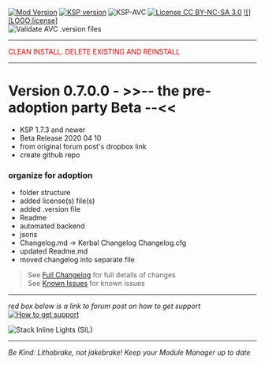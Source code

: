 <!-- ReleaseLayout.md v1.1.4.0
StackInlineLights! (SIL)
created: 11 Aug 2018
updated: 01 Feb 2020 -->

[![Mod Version][shield:mod:static]][MOD:forum] 
[![KSP version][shield:ksp:static]][KSP:website] ![KSP-AVC][shield:kspavc] [![License CC BY-NC-SA 3.0][shield:license]][LINK:license] [![][LOGO:license]][LINK:license]  
![Validate AVC .version files][shield:avcvalid]  
***  
  
<p style="color: #FF0000;">CLEAN INSTALL. DELETE EXISTING AND REINSTALL</p>  
  
***  
# Version 0.7.0.0 - >>-- the pre-adoption party Beta --<<
- KSP 1.7.3 and newer
- Beta Release 2020 04 10
- from original forum post's dropbox link
- create github repo
### organize for adoption
- folder structure
- added license(s) file(s)
- added .version file
- Readme
- automated backend
- jsons
- Changelog.md -> Kerbal Changelog Changelog.cfg
- updated Readme.md
- moved changelog into separate file
> See [Full Changelog][MOD:changelog] for full details of changes  
> See [Known Issues][MOD:issues] for known issues   
***  
*red box below is a link to forum post on how to get support*  
[![How to get support][image:get-support]][thread:getsupport]

![][HERO:0]  
***
 *Be Kind: Lithobrake, not jakebrake! Keep your Module Manager up to date*

[MOD:license]:      https://github.com/zer0Kerbal/StackInlineLights/blob/master/LICENSE
[MOD:issues]:       https://github.com/zer0Kerbal/StackInlineLights/issues
[MOD:known]:        https://github.com/zer0Kerbal/StackInlineLights/wiki/Known-Issues
[MOD:forum]:        https://forum.kerbalspaceprogram.com/index.php?/topic/191045-*
[MOD:changelog]:    https://raw.githubusercontent.com/zer0Kerbal/StackInlineLights/master/Changelog.cfg
[KSP:website]:      http://kerbalspaceprogram.com/

<!-- static -->
[shield:mod:static]: https://img.shields.io/badge/Stack%20Inline%20Lights%20version-0.7.0.0-orange.svg?style=plastic
[shield:ksp:static]: https://img.shields.io/badge/KSP%20version-1.7.3-3Cf.svg?style=plastic

[shield:mod:latest]: https://img.shields.io/github/v/release/zer0Kerbal/StackInlineLights?include_prereleases?style=plastic
[shield:mod]: https://img.shields.io/endpoint?url=https://raw.githubusercontent.com/zer0Kerbal/StackInlineLights/master/json/mod.json
[shield:ksp]: https://img.shields.io/endpoint?url=https://raw.githubusercontent.com/zer0Kerbal/StackInlineLights/master/json/ksp.json
[shield:license]: https://img.shields.io/endpoint?url=https://raw.githubusercontent.com/zer0Kerbal/StackInlineLights/master/json/license.json
[shield:code]: https://img.shields.io/endpoint?url=https://raw.githubusercontent.com/zer0Kerbal/StackInlineLights/master/json/code.json  
[shield:kspavc]:     https://img.shields.io/badge/KSP-AVC--supported-brightgreen.svg?style=plastic
[shield:avcvalid]:    https://github.com/zer0Kerbal/StackInlineLights/workflows/Validate%20AVC%20.version%20files/badge.svg  
  
[image:get-support]:    https://i.postimg.cc/vHP6zmrw/image.png
[thread:getsupport]: https://forum.kerbalspaceprogram.com/index.php?/topic/83212-*

[LINK:license]: https://creativecommons.org/licenses/by-nc-sa/3.0/ "CC BY-NC-SA 3.0"  
[MOD:original:license:shield]:  https://licensebuttons.net/i/l/by-nc-sa/transparent/33/66/99/76x22.png "CC BY-NC-SA 3.0"    

<!--- release graphic(s) -->
[HERO:0]: https://i.imgur.com/fK0bNTc.jpg "Stack Inline Lights (SIL)"

<!--
GPLv2
zer0Kerbal
-->